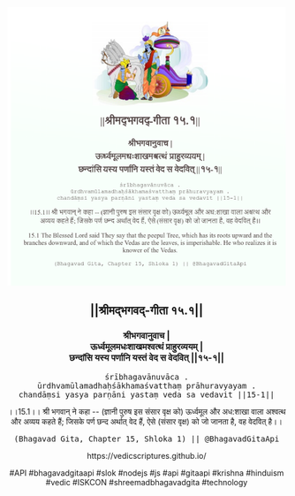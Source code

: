 <img src="../../asset/BG_15_1.png"/>
<center><h2>||श्रीमद्‍भगवद्‍-गीता १५.१||</h2>
<h3>श्रीभगवानुवाच |<br/>ऊर्ध्वमूलमधःशाखमश्वत्थं प्राहुरव्ययम् |<br/>छन्दांसि यस्य पर्णानि यस्तं वेद स वेदवित् ||१५-१||</h3>
<pre>śrībhagavānuvāca .<br/>ūrdhvamūlamadhaḥśākhamaśvatthaṃ prāhuravyayam .<br/>chandāṃsi yasya parṇāni yastaṃ veda sa vedavit ||15-1||</pre>
<p>।।15.1।। श्री भगवान् ने कहा -- (ज्ञानी पुरुष इस संसार वृक्ष को) ऊर्ध्वमूल और अध:शाखा वाला अश्वत्थ और अव्यय कहते हैं; जिसके पर्ण छन्द अर्थात् वेद हैं, ऐसे (संसार वृक्ष) को जो जानता है, वह वेदवित् है।।</p>
<pre>(Bhagavad Gita, Chapter 15, Shloka 1) || @BhagavadGitaApi</pre><p>https://vedicscriptures.github.io/</p><p>#API #bhagavadgitaapi #slok #nodejs #js #api #gitaapi #krishna #hinduism #vedic #ISKCON #shreemadbhagavadgita #technology</p></center>